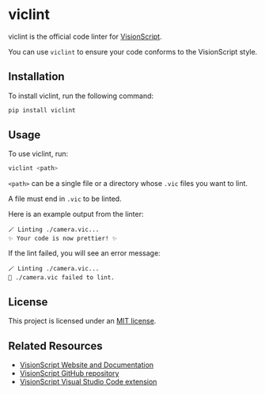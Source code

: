 # viclint

viclint is the official code linter for [VisionScript](https://visionscript.dev).

You can use `viclint` to ensure your code conforms to the VisionScript style.

## Installation

To install viclint, run the following command:

```bash
pip install viclint
```

## Usage

To use viclint, run:

```bash
viclint <path>
```

`<path>` can be a single file or a directory whose `.vic` files you want to lint.

A file must end in `.vic` to be linted.

Here is an example output from the linter:

```
🪄 Linting ./camera.vic...
✨ Your code is now prettier! ✨
```

If the lint failed, you will see an error message:

```
🪄 Linting ./camera.vic...
🚨 ./camera.vic failed to lint.
```

## License

This project is licensed under an [MIT license](LICENSE).

## Related Resources

- [VisionScript Website and Documentation](https://visionscript.dev)
- [VisionScript GitHub repository](https://github.com/capjamesg/visionscript)
- [VisionScript Visual Studio Code extension](https://github.com/capjamesg/)